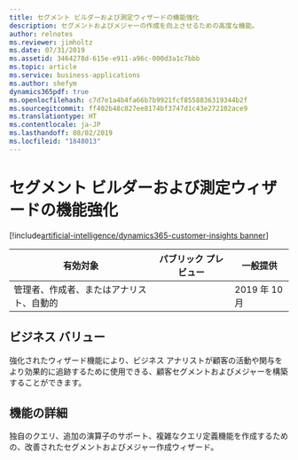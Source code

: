 ```yaml
---
title: セグメント ビルダーおよび測定ウィザードの機能強化
description: セグメントおよびメジャーの作成を向上させるための高度な機能。
author: relnotes
ms.reviewer: jimholtz
ms.date: 07/31/2019
ms.assetid: 3464278d-615e-e911-a96c-000d3a1c7bbb
ms.topic: article
ms.service: business-applications
ms.author: shefym
dynamics365pdf: true
ms.openlocfilehash: c7d7e1a4b4fa66b7b9921fcf8558836319344b2f
ms.sourcegitcommit: ff402b48c827ee8174bf3747d1c43e272102ace9
ms.translationtype: HT
ms.contentlocale: ja-JP
ms.lasthandoff: 08/02/2019
ms.locfileid: "1848013"
---
```

# <a name="segment-builder-and-measures-wizard-enhancements"></a>セグメント ビルダーおよび測定ウィザードの機能強化
[!include[artificial-intelligence/dynamics365-customer-insights banner](../includes/artificial-intelligence/dynamics365-customer-insights.md)]

| 有効対象    |  パブリック プレビュー | 一般提供 | 
| ---------- | ---------- |---------- |
|管理者、作成者、またはアナリスト、自動的|| 2019 年 10 月|


## <a name="business-value"></a>ビジネス バリュー
<!-- bv start -->
強化されたウィザード機能により、ビジネス アナリストが顧客の活動や関与をより効果的に追跡するために使用できる、顧客セグメントおよびメジャーを構築することができます。

<!-- bv end -->



## <a name="feature-details"></a>機能の詳細
<!--feature detail start -->
独自のクエリ、追加の演算子のサポート、複雑なクエリ定義機能を作成するための、改善されたセグメントおよびメジャー作成ウィザード。
<!--feature detail end -->











